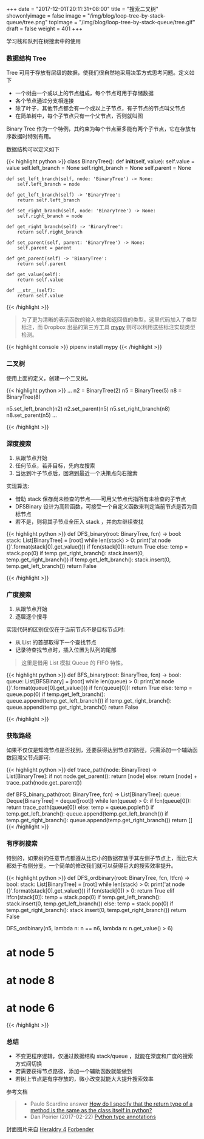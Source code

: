 +++
date = "2017-12-01T20:11:31+08:00"
title = "搜索二叉树"
showonlyimage = false
image = "/img/blog/loop-tree-by-stack-queue/tree.png"
topImage = "/img/blog/loop-tree-by-stack-queue/tree.gif"
draft = false
weight = 401
+++

学习栈和队列在树搜索中的使用
<!--more-->

### 数据结构 Tree

Tree 可用于存放有层级的数据，使我们很自然地采用决策方式思考问题。定义如下

- 一个树由一个或以上的节点组成，每个节点可用于存储数据
- 各个节点通过分支相连接
- 除了叶子，其他节点都会有一个或以上子节点，有子节点的节点叫父节点
- 在简单树中，每个子节点只有一个父节点，否则就叫图

Binary Tree 作为一个特例，其约束为每个节点至多能有两个子节点，它在存放有序数据时特别有用。

数据结构可以定义如下

{{< highlight python >}}
class BinaryTree():
    def __init__(self, value):
        self.value = value
        self.left_branch = None
        self.right_branch = None
        self.parent = None

    def set_left_branch(self, node: 'BinaryTree') -> None:
        self.left_branch = node

    def get_left_branch(self) -> 'BinaryTree':
        return self.left_branch

    def set_right_branch(self, node: 'BinaryTree') -> None:
        self.right_branch = node

    def get_right_branch(self) -> 'BinaryTree':
        return self.right_branch

    def set_parent(self, parent: 'BinaryTree') -> None:
        self.parent = parent

    def get_parent(self) -> 'BinaryTree':
        return self.parent

    def get_value(self):
        return self.value

    def __str__(self):
        return self.value

{{< /highlight >}}

> 为了更为清晰的表示函数的输入参数和返回值的类型，这里代码加入了类型标注，而 Dropbox 出品的第三方工具 [mypy](http://mypy-lang.org/) 则可以利用这些标注实现类型检测。

{{< highlight console >}}
pipenv install mypy
{{< /highlight >}}

### 二叉树

使用上面的定义，创建一个二叉树。

{{< highlight python >}}
...
n2 = BinaryTree(2)
n5 = BinaryTree(5)
n8 = BinaryTree(8)


n5.set_left_branch(n2)
n2.set_parent(n5)
n5.set_right_branch(n8)
n8.set_parent(n5)
...

{{< /highlight >}}

### 深度搜索

1. 从跟节点开始
2. 任何节点，若非目标，先向左搜索
3. 当达到叶子节点后，回溯到最近一个决策点向右搜索

实现算法:

- 借助 stack 保存尚未检查的节点——可用父节点代指所有未检查的子节点
- DFSBinary 设计为高阶函数，可接受一个自定义函数来判定当前节点是否为目标节点
- 若不是，则将其子节点全压入 stack ，并向左继续查找

{{< highlight python >}}
def DFS_binary(root: BinaryTree, fcn) -> bool:
    stack: List[BinaryTree] = [root]
    while len(stack) > 0:
        print('at node {}'.format(stack[0].get_value()))
        if fcn(stack[0]):
            return True
        else:
            temp = stack.pop(0)
            if temp.get_right_branch():
                stack.insert(0, temp.get_right_branch())
            if temp.get_left_branch():
                stack.insert(0, temp.get_left_branch())
    return False

{{< /highlight >}}


### 广度搜索

1. 从跟节点开始
2. 逐层逐个搜寻

实现代码的区别仅仅在于当前节点不是目标节点时:

- 从 List 的首部取得下一个查找节点
- 记录待查找节点时，插入位置为队列的尾部
> 这里是借用 List 模拟 Queue 的 FIFO 特性。

{{< highlight python >}}
def BFS_binary(root: BinaryTree, fcn) -> bool:
    queue: List[BFSBinary] = [root]
    while len(queue) > 0:
        print('at node {}'.format(queue[0].get_value()))
        if fcn(queue[0]):
            return True
        else:
            temp = queue.pop(0)
            if temp.get_left_branch():
                queue.append(temp.get_left_branch())
            if temp.get_right_branch():
                queue.append(temp.get_right_branch())
    return False

{{< /highlight >}}

### 获取路经

如果不仅仅是知晓节点是否找到，还要获得达到节点的路徑，只需添加一个辅助函数回溯父节点即可:

{{< highlight python >}}
def trace_path(node: BinaryTree) -> List[BinaryTree]:
    if not node.get_parent():
        return [node]
    else:
        return [node] + trace_path(node.get_parent())


def BFS_binary_path(root: BinaryTree, fcn) -> List[BinaryTree]:
    queue: Deque[BinaryTree] = deque([root])
    while len(queue) > 0:
        if fcn(queue[0]):
            return trace_path(queue[0])
        else:
            temp = queue.popleft()
            if temp.get_left_branch():
                queue.append(temp.get_left_branch())
            if temp.get_right_branch():
                queue.append(temp.get_right_branch())
    return []
{{< /highlight >}}

### 有序树搜索

特别的，如果树的任意节点都遵从比它小的数据存放于其左侧子节点上，而比它大都处于右侧分支。一个简单的修改我们就可以获得巨大的搜索效率提升。

{{< highlight python >}}
def DFS_ordbinary(root: BinaryTree, fcn, ltfcn) -> bool:
    stack: List[BinaryTree] = [root]
    while len(stack) > 0:
        print('at node {}'.format(stack[0].get_value()))
        if fcn(stack[0]) > 0:
            return True
        elif ltfcn(stack[0]):
            temp = stack.pop(0)
            if temp.get_left_branch():
                stack.insert(0, temp.get_left_branch())
        else:
            temp = stack.pop(0)
            if temp.get_right_branch():
                stack.insert(0, temp.get_right_branch())
    return False


DFS_ordbinary(n5,
              lambda n: n == n6,
              lambda n: n.get_value() > 6)
# at node 5
# at node 8
# at node 6

{{< /highlight >}}

### 总结

- 不变更程序逻辑，仅通过数据结构 stack/queue ，就能在深度和广度的搜索方式间切换
- 若需要获得节点路径，添加一个辅助函数就能做到
- 若树上节点是有序存放的，微小改变就能大大提升搜索效率

参考文档

> - Paulo Scardine answer [How do I specify that the return type of a method is the same as the class itself in python?](https://stackoverflow.com/a/33533514/4393386)
> - Dan Poirier (2017-02-22) [Python type annotations](https://www.caktusgroup.com/blog/2017/02/22/python-type-annotations/)

封面图片来自 [Heraldry 4](https://dribbble.com/shots/3454908-Heraldry-4) <a href="https://dribbble.com/federicafragapane"><i class="fa fa-dribbble" aria-hidden="true"></i> Forbender</a>
